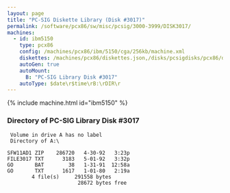 ```yaml
---
layout: page
title: "PC-SIG Diskette Library (Disk #3017)"
permalink: /software/pcx86/sw/misc/pcsig/3000-3999/DISK3017/
machines:
  - id: ibm5150
    type: pcx86
    config: /machines/pcx86/ibm/5150/cga/256kb/machine.xml
    diskettes: /machines/pcx86/diskettes.json,/disks/pcsigdisks/pcx86/diskettes.json
    autoGen: true
    autoMount:
      B: "PC-SIG Library Disk #3017"
    autoType: $date\r$time\rB:\rDIR\r
---
```


{% include machine.html id="ibm5150" %}

### Directory of PC-SIG Library Disk #3017

     Volume in drive A has no label
     Directory of A:\

    SFW11AD1 ZIP    286720   4-30-92   3:23p
    FILE3017 TXT      3183   5-01-92   3:32p
    GO       BAT        38   1-31-91  12:58a
    GO       TXT      1617   1-01-80   2:19a
            4 file(s)     291558 bytes
                           28672 bytes free
